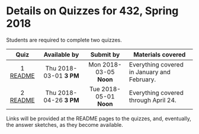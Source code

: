 # Details on Quizzes for 432, Spring 2018

Students are required to complete two quizzes. 

Quiz | Available by  | Submit by | Materials covered
:--: | :------------------: | :---------------: | -------------------------------------
1 [README](https://github.com/THOMASELOVE/432-2018/tree/master/quizzes/quiz1) | Thu 2018-03-01 **3 PM** | Mon 2018-03-05 **Noon** | Everything covered in January and February.
2 [README](https://github.com/THOMASELOVE/432-2018/tree/master/quizzes/quiz2) | Thu 2018-04-26 **3 PM** | Tue 2018-05-01 **Noon** | Everything covered through April 24.

Links will be provided at the README pages to the quizzes, and, eventually, the answer sketches, as they become available.
